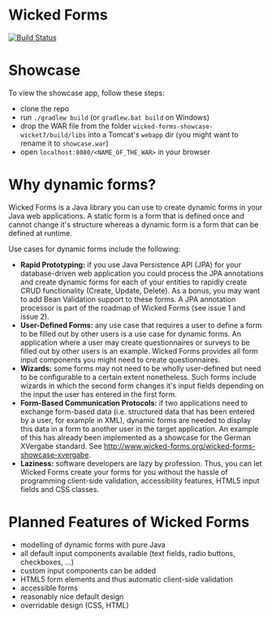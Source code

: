 Wicked Forms
============
[![Build Status](https://travis-ci.org/adessoag/wicked-forms.png?branch=travis)](https://travis-ci.org/adessoag/wicked-forms)

Showcase
========
To view the showcase app, follow these steps:
* clone the repo
* run `./gradlew build` (or `gradlew.bat build` on Windows)
* drop the WAR file from the folder `wicked-forms-showcase-wicket7/build/libs` into a Tomcat's `webapp` dir (you might want to rename it to `showcase.war`)
* open `localhost:8080/<NAME_OF_THE_WAR>` in your browser

Why dynamic forms?
==================
Wicked Forms is a Java library you can use to create dynamic forms in your Java web applications. A static form is a form that is defined once and cannot change it's structure whereas a dynamic form is a form that can be defined at runtime.

Use cases for dynamic forms include the following:

* **Rapid Prototyping:** if you use Java Persistence API (JPA) for your database-driven web application you could process the JPA
annotations
and create dynamic forms for each of your entities to rapidly create CRUD functionality (Create, Update, Delete). As a bonus,
you may want to add Bean Validation support to these forms. A JPA annotation processor is part of the roadmap of Wicked Forms (see issue 1 and issue 2).
* **User-Defined Forms:** any use case that requires a user to define a form to be filled out by other users is a use case for dynamic
forms.
An application where a user may create questionnaires or surveys to be filled out by other users is an example. Wicked Forms provides all form input components you might need to create questionnaires.
* **Wizards:** some forms may not need to be wholly user-defined but need to be configurable to a certain extent nonetheless. Such forms
include wizards in which the second form changes it's input fields depending on the input the user has entered in the first form.
* **Form-Based Communication Protocols:** if two applications need to exchange form-based data (i.e. structured data that has been entered
 by
a user, for example in XML), dynamic forms are needed to display this data in a form to another user in the target application. An example of this has already been implemented as a showcase for the German XVergabe standard. See http://www.wicked-forms.org/wicked-forms-showcase-xvergabe.
* **Laziness:** software developers are lazy by profession. Thus, you can let Wicked Forms create your forms for you without the hassle of
programming client-side validation, accessibility features, HTML5 input fields and CSS classes.

Planned Features of Wicked Forms
================================
* modelling of dynamic forms with pure Java
* all default input components available (text fields, radio buttons, checkboxes, ...)
* custom input components can be added
* HTML5 form elements and thus automatic client-side validation
* accessible forms
* reasonably nice default design
* overridable design (CSS, HTML)


